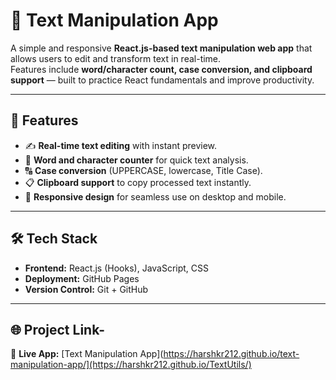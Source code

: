# 📝 Text Manipulation App

A simple and responsive **React.js-based text manipulation web app** that allows users to edit and transform text in real-time.  
Features include **word/character count, case conversion, and clipboard support** — built to practice React fundamentals and improve productivity.

---

## 🚀 Features
- ✍️ **Real-time text editing** with instant preview.  
- 🔢 **Word and character counter** for quick text analysis.  
- 🔠 **Case conversion** (UPPERCASE, lowercase, Title Case).  
- 📋 **Clipboard support** to copy processed text instantly.  
- 📱 **Responsive design** for seamless use on desktop and mobile.  

---

## 🛠️ Tech Stack
- **Frontend:** React.js (Hooks), JavaScript, CSS  
- **Deployment:** GitHub Pages  
- **Version Control:** Git + GitHub  

---

## 🌐 Project Link-
🔗 **Live App:** [Text Manipulation App](https://harshkr212.github.io/text-manipulation-app/](https://harshkr212.github.io/TextUtils/)

